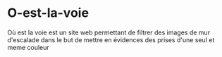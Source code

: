 # O-est-la-voie
Où est la voie est un site web permettant de filtrer des images de mur d'escalade dans le but de mettre en évidences des prises d'une seul et meme couleur
